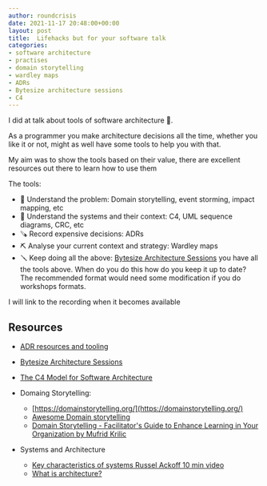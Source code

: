 ```yaml
---
author: roundcrisis
date: 2021-11-17 20:48:00+00:00
layout: post
title:  Lifehacks but for your software talk
categories:
- software architecture
- practises
- domain storytelling
- wardley maps
- ADRs
- Bytesize architecture sessions
- C4
---
```


I did at talk about tools of software architecture 🎉. 

As a programmer you make architecture decisions all the time, whether you like it or not, might as well have some tools to help you with that.

My aim was to show the tools based on their value, there are excellent resources out there to learn how to use them

The tools: 


* 🔧 Understand the problem: Domain storytelling, event storming, impact mapping, etc
* 🔨 Understand the systems and their context: C4, UML sequence diagrams, CRC, etc
* 🪚  Record expensive decisions: ADRs
* ⛏️  Analyse your current context and strategy: Wardley maps
* 🪛 Keep doing all the above: [Bytesize Architecture Sessions](http://www.roundcrisis.com/2021/09/28/bytesize-architecture-sessions/) you have all the tools above. When do you do this how do you keep it up to date? The recommended format would need some modification if you do workshops formats.


I will link to the recording when it becomes available


## Resources

* [ADR resources and tooling](https://adr.github.io/)
* [Bytesize Architecture Sessions](http://www.roundcrisis.com/2021/09/28/bytesize-architecture-sessions/)
* [The C4 Model for Software Architecture](https://www.infoq.com/articles/C4-architecture-model/)
* Domaing Storytelling: 
   * [https://domainstorytelling.org/](https://domainstorytelling.org/)
   * [Awesome Domain storytelling](https://github.com/hofstef/awesome-domain-storytelling)
  * [Domain Storytelling - Facilitator's Guide to Enhance Learning in Your Organization by Mufrid Krilic](https://www.youtube.com/watch?v=ANfYEt16vRI)

* Systems and Architecture

    * [Key characteristics of systems Russel Ackoff 10 min video](https://www.youtube.com/watch?v=OqEeIG8aPPk)
    * [What is architecture?](https://www.bredemeyer.com/whatis.htm)

